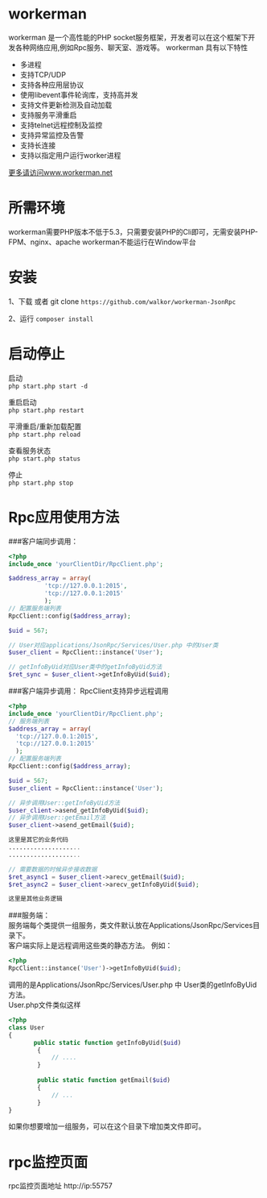 workerman
=========

workerman 是一个高性能的PHP socket服务框架，开发者可以在这个框架下开发各种网络应用,例如Rpc服务、聊天室、游戏等。
workerman 具有以下特性
 * 多进程
 * 支持TCP/UDP
 * 支持各种应用层协议
 * 使用libevent事件轮询库，支持高并发
 * 支持文件更新检测及自动加载
 * 支持服务平滑重启
 * 支持telnet远程控制及监控
 * 支持异常监控及告警
 * 支持长连接
 * 支持以指定用户运行worker进程

 [更多请访问www.workerman.net](http://www.workerman.net/workerman-jsonrpc)

所需环境
========

workerman需要PHP版本不低于5.3，只需要安装PHP的Cli即可，无需安装PHP-FPM、nginx、apache
workerman不能运行在Window平台

安装
=========

1、下载 或者 git clone ```https://github.com/walkor/workerman-JsonRpc```

2、运行 ```composer install```


启动停止
=========

启动  
`php start.php start -d`

重启启动  
`php start.php restart`

平滑重启/重新加载配置  
`php start.php reload`

查看服务状态  
`php start.php status`

停止  
`php start.php stop`

Rpc应用使用方法
=========

###客户端同步调用：

```php
<?php
include_once 'yourClientDir/RpcClient.php';

$address_array = array(
          'tcp://127.0.0.1:2015',
          'tcp://127.0.0.1:2015'
          );
// 配置服务端列表
RpcClient::config($address_array);

$uid = 567;

// User对应applications/JsonRpc/Services/User.php 中的User类
$user_client = RpcClient::instance('User');

// getInfoByUid对应User类中的getInfoByUid方法
$ret_sync = $user_client->getInfoByUid($uid);

```

###客户端异步调用：
RpcClient支持异步远程调用

```php
<?php
include_once 'yourClientDir/RpcClient.php';
// 服务端列表
$address_array = array(
  'tcp://127.0.0.1:2015',
  'tcp://127.0.0.1:2015'
  );
// 配置服务端列表
RpcClient::config($address_array);

$uid = 567;
$user_client = RpcClient::instance('User');

// 异步调用User::getInfoByUid方法
$user_client->asend_getInfoByUid($uid);
// 异步调用User::getEmail方法
$user_client->asend_getEmail($uid);

这里是其它的业务代码
....................
....................

// 需要数据的时候异步接收数据
$ret_async1 = $user_client->arecv_getEmail($uid);
$ret_async2 = $user_client->arecv_getInfoByUid($uid);

这里是其他业务逻辑

```

###服务端：  
服务端每个类提供一组服务，类文件默认放在Applications/JsonRpc/Services目录下。  
客户端实际上是远程调用这些类的静态方法。
例如：
```php
<?php
RpcClient::instance('User')->getInfoByUid($uid);
```
调用的是Applications/JsonRpc/Services/User.php 中 User类的getInfoByUid方法。    
User.php文件类似这样
```php
<?php
class User
{
       public static function getInfoByUid($uid)
        {
            // ....
        }
   
        public static function getEmail($uid)
        {
            // ...
        }
}
```

如果你想要增加一组服务，可以在这个目录下增加类文件即可。


rpc监控页面
======
rpc监控页面地址 http://ip:55757

